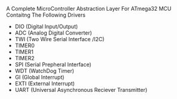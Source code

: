 A Complete MicroController Abstraction Layer For ATmega32 MCU Contaitng The Following Drivers 
- DIO (Digital Input/Output)
- ADC (Analog Digital Converter)
- TWI (Two Wire Serial Interface /I2C)
- TIMER0
- TIMER1
- TIMER2
- SPI (Serial Prepheral Interface)
- WDT (WatchDog Timer)
- GI (Global Interrupt)
- EXTI (External Interrupt)
- UART (Universal Asynchronous Reciever Transmitter)
  
